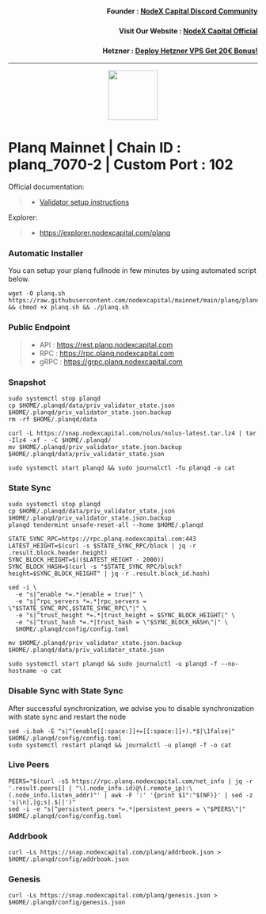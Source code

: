<h3><p style="font-size:14px" align="right">Founder :
<a href="https://discord.gg/nodexcapital" target="_blank">NodeX Capital Discord Community</a></p></h3>
<h3><p style="font-size:14px" align="right">Visit Our Website :
<a href="https://discord.gg/nodexcapital" target="_blank">NodeX Capital Official</a></p></h3>
<h3><p style="font-size:14px" align="right">Hetzner :
<a href="https://hetzner.cloud/?ref=bMTVi7dcwSgA" target="_blank">Deploy Hetzner VPS Get 20€ Bonus!</a></h3>
<hr>

<p align="center">
  <img height="100" height="auto" src="https://cdn.builder.io/api/v1/image/assets%2F580ff9284d33405f94bd899116dbdf56%2F1846b26b1cf2456bb5da6004e6629645?format=webp&width=2000">
</p>

# Planq Mainnet | Chain ID : planq_7070-2 | Custom Port : 102

Official documentation:
>- [Validator setup instructions](https://docs.planq.network/validators/quickstart/installation.html/)

Explorer:
>-  https://explorer.nodexcapital.com/planq

### Automatic Installer
You can setup your planq fullnode in few minutes by using automated script below.
```
wget -O planq.sh https://raw.githubusercontent.com/nodexcapital/mainnet/main/planq/planq.sh && chmod +x planq.sh && ./planq.sh
```
### Public Endpoint

>- API : https://rest.planq.nodexcapital.com
>- RPC : https://rpc.planq.nodexcapital.com
>- gRPC : https://grpc.planq.nodexcapital.com

### Snapshot
```
sudo systemctl stop planqd
cp $HOME/.planqd/data/priv_validator_state.json $HOME/.planqd/priv_validator_state.json.backup
rm -rf $HOME/.planqd/data

curl -L https://snap.nodexcapital.com/nolus/nolus-latest.tar.lz4 | tar -Ilz4 -xf - -C $HOME/.planqd/
mv $HOME/.planqd/priv_validator_state.json.backup $HOME/.planqd/data/priv_validator_state.json

sudo systemctl start planqd && sudo journalctl -fu planqd -o cat
```

### State Sync
```
sudo systemctl stop planqd
cp $HOME/.planqd/data/priv_validator_state.json $HOME/.planqd/priv_validator_state.json.backup
planqd tendermint unsafe-reset-all --home $HOME/.planqd

STATE_SYNC_RPC=https://rpc.planq.nodexcapital.com:443
LATEST_HEIGHT=$(curl -s $STATE_SYNC_RPC/block | jq -r .result.block.header.height)
SYNC_BLOCK_HEIGHT=$(($LATEST_HEIGHT - 2000))
SYNC_BLOCK_HASH=$(curl -s "$STATE_SYNC_RPC/block?height=$SYNC_BLOCK_HEIGHT" | jq -r .result.block_id.hash)

sed -i \
  -e "s|^enable *=.*|enable = true|" \
  -e "s|^rpc_servers *=.*|rpc_servers = \"$STATE_SYNC_RPC,$STATE_SYNC_RPC\"|" \
  -e "s|^trust_height *=.*|trust_height = $SYNC_BLOCK_HEIGHT|" \
  -e "s|^trust_hash *=.*|trust_hash = \"$SYNC_BLOCK_HASH\"|" \
  $HOME/.planqd/config/config.toml

mv $HOME/.planqd/priv_validator_state.json.backup $HOME/.planqd/data/priv_validator_state.json

sudo systemctl start planqd && sudo journalctl -u planqd -f --no-hostname -o cat
```

### Disable Sync with State Sync
After successful synchronization, we advise you to disable synchronization with state sync and restart the node
```
sed -i.bak -E "s|^(enable[[:space:]]+=[[:space:]]+).*$|\1false|" $HOME/.planqd/config/config.toml
sudo systemctl restart planqd && journalctl -u planqd -f -o cat
```

### Live Peers
```
PEERS="$(curl -sS https://rpc.planq.nodexcapital.com/net_info | jq -r '.result.peers[] | "\(.node_info.id)@\(.remote_ip):\(.node_info.listen_addr)"' | awk -F ':' '{print $1":"$(NF)}' | sed -z 's|\n|,|g;s|.$||')"
sed -i -e "s|^persistent_peers *=.*|persistent_peers = \"$PEERS\"|" $HOME/.planqd/config/config.toml
```
### Addrbook
```
curl -Ls https://snap.nodexcapital.com/planq/addrbook.json > $HOME/.planqd/config/addrbook.json
```
### Genesis
```
curl -Ls https://snap.nodexcapital.com/planq/genesis.json > $HOME/.planqd/config/genesis.json
```